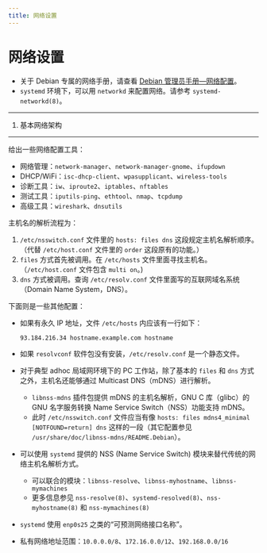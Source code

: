 ```yaml
---
title: 网络设置
---
```


网络设置
========

-   关于 Debian 专属的网络手册，请查看 [Debian 管理员手册—网络配置][net]。
-   `systemd` 环境下，可以用 `networkd` 来配置网络。请参考 `systemd-networkd(8)`。

  [net]: https://debian-handbook.info/browse/stable/basic-configuration.html

---

1. 基本网络架构
---------------

给出一些网络配置工具：

-   网络管理：`network-manager`、`network-manager-gnome`、`ifupdown`
-   DHCP/WiFi：`isc-dhcp-client`、`wpasupplicant`、`wireless-tools`
-   诊断工具：`iw`、`iproute2`、`iptables`、`nftables`
-   测试工具：`iputils-ping`、`ethtool`、`nmap`、`tcpdump`
-   高级工具：`wireshark`、`dnsutils`

主机名的解析流程为：

1.  `/etc/nsswitch.conf` 文件里的 `hosts: files dns` 这段规定主机名解析顺序。（代替 `/etc/host.conf` 文件里的 `order` 这段原有的功能。）
1.  `files` 方式首先被调用。在 `/etc/hosts` 文件里面寻找主机名。（`/etc/host.conf` 文件包含 `multi on`。)
1.  `dns` 方式被调用。查询 `/etc/resolv.conf` 文件里面写的互联网域名系统（Domain Name System，DNS）。

下面则是一些其他配置：

-   如果有永久 IP 地址，文件 `/etc/hosts` 内应该有一行如下：

    ```
    93.184.216.34 hostname.example.com hostname
    ```

-   如果 `resolvconf` 软件包没有安装，`/etc/resolv.conf` 是一个静态文件。
-   对于典型 adhoc 局域网环境下的 PC 工作站，除了基本的 `files` 和 `dns` 方式之外，主机名还能够通过 Multicast DNS（mDNS）进行解析。

    -   `libnss-mdns` 插件包提供 mDNS 的主机名解析，GNU C 库（glibc）的 GNU 名字服务转换 Name Service Switch（NSS）功能支持 mDNS。
    -   此时 `/etc/nsswitch.conf` 文件应当有像 `hosts: files mdns4_minimal [NOTFOUND=return] dns` 这样的一段（其它配置参见 `/usr/share/doc/libnss-mdns/README.Debian`）。

-   可以使用 `systemd` 提供的 NSS (Name Service Switch) 模块来替代传统的网络主机名解析方式。

    -   可以联合的模块：`libnss-resolve`、`libnss-myhostname`、`libnss-mymachines`
    -   更多信息参见 `nss-resolve(8)`、`systemd-resolved(8)`、`nss-myhostname(8)` 和 `nss-mymachines(8)`

-   `systemd` 使用 `enp0s25` 之类的“可预测网络接口名称”。
-   私有网络地址范围：`10.0.0.0/8`、`172.16.0.0/12`、`192.168.0.0/16`

